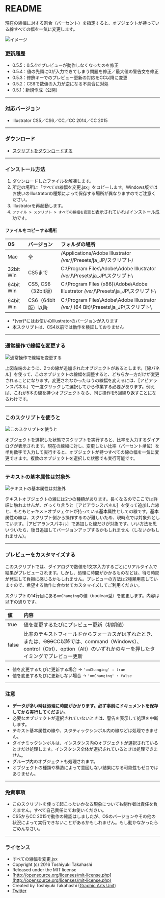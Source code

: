 # README

現在の線幅に対する割合（パーセント）を指定すると、オブジェクトが持っている線すべての幅を一気に変更します。

<div class="fig center" style="margin-bottom: 20px;"><img src="http://www.graphicartsunit.com/saucer/images/resize-all-stroke-width/eye.png" alt="イメージ" class="noshadow"></div>


### 更新履歴

* 0.5.5：0.5.4でプレビューが動作しなくなったのを修正
* 0.5.4：値の先頭に0が入力できてしまう問題を修正／最大値の警告文を修正
* 0.5.3：修飾キーでのプレビュー更新の対応をCC以降に変更
* 0.5.2：CS6で数値の入力が逆になる不具合に対処
* 0.5.1：新規作成（公開）

----

### 対応バージョン

* Illustrator CS5／CS6／CC／CC 2014／CC 2015

----

### ダウンロード

* [スクリプトをダウンロードする](https://github.com/gau/resize-all-stroke-width/archive/master.zip)

----

### インストール方法

1. ダウンロードしたファイルを解凍します。
2. 所定の場所に「すべての線幅を変更.jsx」をコピーします。Windows版ではお使いのIllustratorの種類によって保存する場所が異なりますのでご注意ください。
3. Illustratorを再起動します。
4. `ファイル > スクリプト > すべての線幅を変更`と表示されていればインストール成功です。

#### ファイルをコピーする場所

| OS | バージョン | フォルダの場所 |
|:-----|:-----|:-----|
| Mac | 全 | /Applications/Adobe Illustrator *(ver)*/Presets/ja_JP/スクリプト/ |
| 32bit Win | CS5まで | C:\Program Files\Adobe\Adobe Illustrator *(ver)*\Presets\ja_JP\スクリプト\ |
| 64bit Win | CS5, CS6（32bit版） | C:\Program Files (x86)\Adobe\Adobe Illustrator *(ver)*\Presets\ja_JP\スクリプト\ |
| 64bit Win | CS6（64bit版）以降 | C:\Program Files\Adobe\Adobe Illustrator *(ver)* (64 Bit)\Presets\ja_JP\スクリプト\ |

* *(ver)*にはお使いのIllustratorのバージョンが入ります
* 本スクリプトは、CS4以前では動作を検証しておりません

----

### 通常操作で線幅を変更する

<div class="fig center"><img src="http://www.graphicartsunit.com/saucer/images/resize-all-stroke-width/fig01.png" alt="通常操作で線幅を変更する" class="noshadow"></div>

上図左端のように、2つの線が追加されたオブジェクトがあるとします。［線パネル］を使って、このオブジェクトの線幅を調整すると、どちらか一方だけが変更されることになります。変更されなかったほうの線幅を変えるには、［アピアランスパネル］で一度クリックして選択してから作業する必要があります。例えば、これが5本の線を持つオブジェクトなら、同じ操作を5回繰り返すことになるわけです。

----

### このスクリプトを使うと

<div class="fig center"><img src="http://www.graphicartsunit.com/saucer/images/resize-all-stroke-width/fig02.png" alt="このスクリプトを使うと" class="noshadow"></div>

オブジェクトを選択した状態でスクリプトを実行すると、比率を入力するダイアログが表示されます。現在の線幅に対し、変更したい比率（パーセント単位）を半角数字で入力して実行すると、オブジェクトが持つすべての線の幅を一気に変更できます。複数のオブジェクトを選択した状態でも実行可能です。

----

### テキストの基本属性は対象外

<div class="fig center"><img src="http://www.graphicartsunit.com/saucer/images/resize-all-stroke-width/fig03.png" alt="テキストの基本属性は対象外" class="noshadow"></div>

テキストオブジェクトの線には2つの種類があります。長くなるのでここでは詳細に触れませんが、ざっくり言うと［アピアランスパネル］を使って追加した線と、もともとテキストオブジェクトが持っている基本属性としての線です。基本属性の線は、スクリプト側から操作するのが難しいため、現時点では対象外としています。［アピアランスパネル］で追加した線だけが対象です。いい方法を思いついたら、後日追加してバージョンアップするかもしれません（しないかもしれません）。

----

### プレビューをカスタマイズする

このスクリプトでは、ダイアログで数値を1文字入力するごとにリアルタイムで結果がプレビューされます。しかし、処理に時間がかかるものなどは、待ち時間が発生して負担に感じるかもしれません。プレビューの方法は2種類用意していますので、希望する動作に合わせてカスタマイズしてご利用ください。

スクリプトの14行目にある`onChanging`の値（boolean型）を変更します。内容は以下の通りです。

|値|内容|
|:-----|:-----|
|true|値を変更するたびにプレビュー更新（初期値）|
|false|比率のテキストフィールドからフォーカスがはずれたとき、または、<strike>CS6</strike>CC以降では、command（Windows）、control（Ctrl）、option（Alt）のいずれかのキーを押したタイミングでプレビュー更新|

* 値を変更するたびに更新する場合 → `'onChanging' : true`  
* 値を変更するたびに更新しない場合 → `'onChanging' : false`

----

### 注意

* **データが多い時は処理に時間がかかります。必ず事前にドキュメントを保存してから実行してください。**
* 必要なオブジェクトが選択されていないときは、警告を表示して処理を中断します。
* テキスト基本属性の線や、スタティックシンボル内の線などは処理できません。
* ダイナミックシンボルは、インスタンス内のオブジェクトが選択されているときだけ処理します。インスタンス全体が選択されているときは処理できません。
* グループ内のオブジェクトも処理されます。
* オブジェクトの種類や構造によって意図しない結果になる可能性もゼロではありません。

----

### 免責事項

* このスクリプトを使って起こったいかなる現象についても制作者は責任を負えません。すべて自己責任にてお使いください。
* CS5からCC 2015で動作の確認はしましたが、OSのバージョンやその他の状況によって実行できないことがあるかもしれません。もし動かなかったらごめんなさい。

----

### ライセンス

* すべての線幅を変更.jsx
* Copyright (c) 2016 Toshiyuki Takahashi
* Released under the MIT license
* [http://opensource.org/licenses/mit-license.php](http://opensource.org/licenses/mit-license.php)
* Created by Toshiyuki Takahashi ([Graphic Arts Unit](http://www.graphicartsunit.com/))
* [Twitter](https://twitter.com/gautt)